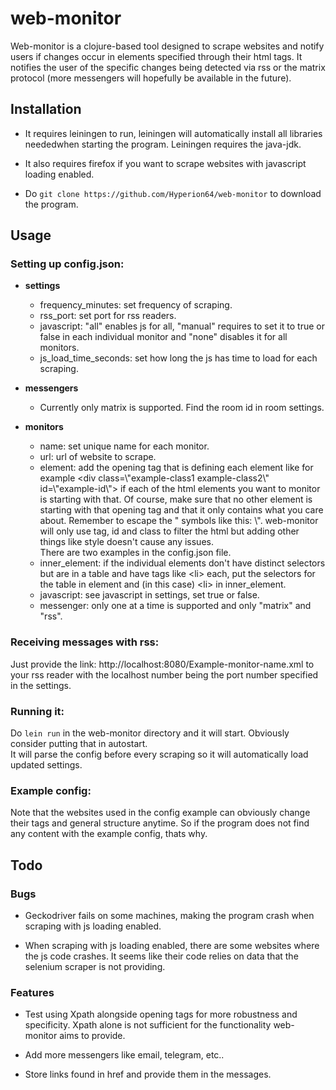 # web-monitor

Web-monitor is a clojure-based tool designed to scrape websites and notify users if changes occur in elements specified through their html tags. It notifies the user of the specific changes being detected via rss or the matrix protocol (more messengers will hopefully be available in the future).

## Installation

* It requires leiningen to run, leiningen will automatically install all libraries neededwhen starting the program. Leiningen requires the java-jdk.

* It also requires firefox if you want to scrape websites with javascript loading enabled.

* Do `git clone https://github.com/Hyperion64/web-monitor` to download the program.

## Usage

### Setting up config.json:
* **settings**  
  - frequency\_minutes: set frequency of scraping.  
  - rss\_port: set port for rss readers.  
  - javascript: "all" enables js for all, "manual" requires to set it to true or false in each individual monitor and "none" disables it for all monitors.  
  - js\_load\_time\_seconds: set how long the js has time to load for each scraping.  

* **messengers**  
  - Currently only matrix is supported. Find the room id in room settings.  

* **monitors**  
  - name: set unique name for each monitor.  
  - url: url of website to scrape.  
  - element: add the opening tag that is defining each element like for example &lt;div class=\\&quot;example-class1 example-class2\\&quot; id=\\&quot;example-id\\&quot;&gt; if each of the html elements you want to monitor is starting with that. Of course, make sure that no other element is starting with that opening tag and that it only contains what you care about. Remember to escape the " symbols like this: \\&quot;. web-monitor will only use tag, id and class to filter the html but adding other things like style doesn't cause any issues.  
  There are two examples in the config.json file.  
  - inner\_element: if the individual elements don't have distinct selectors but are in a table and have tags like &lt;li&gt; each, put the selectors for the table in element and (in this case) &lt;li&gt; in inner\_element.  
  - javascript: see javascript in settings, set true or false.  
  - messenger: only one at a time is supported and only "matrix" and "rss".    

### Receiving messages with rss:
Just provide the link: http://localhost:8080/Example-monitor-name.xml to your rss reader with the localhost number being the port number specified in the settings.

### Running it:
Do `lein run` in the web-monitor directory and it will start. Obviously consider putting that in autostart.   
It will parse the config before every scraping so it will automatically load updated settings.

### Example config:
Note that the websites used in the config example can obviously change their tags and general structure anytime. So if the program does not find any content with the example config, thats why.  

## Todo

### Bugs

* Geckodriver fails on some machines, making the program crash when scraping with js loading enabled.

* When scraping with js loading enabled, there are some websites where the js code crashes. It seems like their code relies on data that the selenium scraper is not providing.

### Features

* Test using Xpath alongside opening tags for more robustness and specificity. Xpath alone is not sufficient for the functionality web-monitor aims to provide.

* Add more messengers like email, telegram, etc..

* Store links found in href and provide them in the messages.
